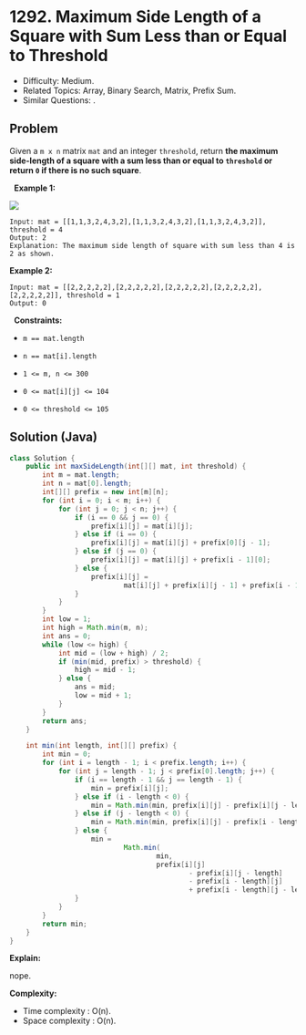 # 1292. Maximum Side Length of a Square with Sum Less than or Equal to Threshold

- Difficulty: Medium.
- Related Topics: Array, Binary Search, Matrix, Prefix Sum.
- Similar Questions: .

## Problem

Given a ```m x n``` matrix ```mat``` and an integer ```threshold```, return **the maximum side-length of a square with a sum less than or equal to **```threshold```** or return **```0```** if there is no such square**.

 
**Example 1:**

![](https://assets.leetcode.com/uploads/2019/12/05/e1.png)

```
Input: mat = [[1,1,3,2,4,3,2],[1,1,3,2,4,3,2],[1,1,3,2,4,3,2]], threshold = 4
Output: 2
Explanation: The maximum side length of square with sum less than 4 is 2 as shown.
```

**Example 2:**

```
Input: mat = [[2,2,2,2,2],[2,2,2,2,2],[2,2,2,2,2],[2,2,2,2,2],[2,2,2,2,2]], threshold = 1
Output: 0
```

 
**Constraints:**


	
- ```m == mat.length```
	
- ```n == mat[i].length```
	
- ```1 <= m, n <= 300```
	
- ```0 <= mat[i][j] <= 104```
	
- ```0 <= threshold <= 105```



## Solution (Java)

```java
class Solution {
    public int maxSideLength(int[][] mat, int threshold) {
        int m = mat.length;
        int n = mat[0].length;
        int[][] prefix = new int[m][n];
        for (int i = 0; i < m; i++) {
            for (int j = 0; j < n; j++) {
                if (i == 0 && j == 0) {
                    prefix[i][j] = mat[i][j];
                } else if (i == 0) {
                    prefix[i][j] = mat[i][j] + prefix[0][j - 1];
                } else if (j == 0) {
                    prefix[i][j] = mat[i][j] + prefix[i - 1][0];
                } else {
                    prefix[i][j] =
                            mat[i][j] + prefix[i][j - 1] + prefix[i - 1][j] - prefix[i - 1][j - 1];
                }
            }
        }
        int low = 1;
        int high = Math.min(m, n);
        int ans = 0;
        while (low <= high) {
            int mid = (low + high) / 2;
            if (min(mid, prefix) > threshold) {
                high = mid - 1;
            } else {
                ans = mid;
                low = mid + 1;
            }
        }
        return ans;
    }

    int min(int length, int[][] prefix) {
        int min = 0;
        for (int i = length - 1; i < prefix.length; i++) {
            for (int j = length - 1; j < prefix[0].length; j++) {
                if (i == length - 1 && j == length - 1) {
                    min = prefix[i][j];
                } else if (i - length < 0) {
                    min = Math.min(min, prefix[i][j] - prefix[i][j - length]);
                } else if (j - length < 0) {
                    min = Math.min(min, prefix[i][j] - prefix[i - length][j]);
                } else {
                    min =
                            Math.min(
                                    min,
                                    prefix[i][j]
                                            - prefix[i][j - length]
                                            - prefix[i - length][j]
                                            + prefix[i - length][j - length]);
                }
            }
        }
        return min;
    }
}
```

**Explain:**

nope.

**Complexity:**

* Time complexity : O(n).
* Space complexity : O(n).

